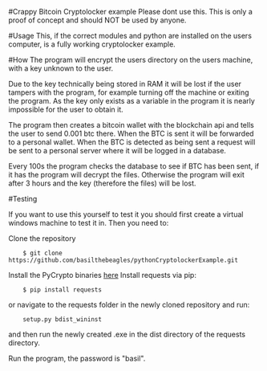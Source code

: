 #Crappy Bitcoin Cryptolocker example 
Please dont use this. This is only a proof of concept and should NOT be used by anyone.

#Usage
This, if the correct modules and python are installed on the users computer, is a fully working cryptolocker example.

#How
The program will encrypt the users directory on the users machine, with a key unknown to the user.

Due to the key technically being stored in RAM it will be lost if the user tampers with the program, for example turning off the machine or exiting the program. As the key only exists as a variable in the program it is nearly impossible for the user to obtain it.

The program then creates a bitcoin wallet with the blockchain api and tells the user to send 0.001 btc there. When the BTC is sent it will be forwarded to a personal wallet. When the BTC is detected as being sent a request will be sent to a personal server where it will be logged in a database.

Every 100s the program checks the database to see if BTC has been sent, if it has the program will decrypt the files. 
Otherwise the program will exit after 3 hours and the key (therefore the files) will be lost.

#Testing

If you want to use this yourself to test it you should first create a virtual windows machine to test it in.
Then you need to:

Clone the repository

		$ git clone https://github.com/basilthebeagles/pythonCryptolockerExample.git
	
Install the PyCrypto binaries [here](http://www.voidspace.org.uk/python/modules.shtml#pycrypto)
Install requests via pip:

		$ pip install requests
	
or navigate to the requests folder in the newly cloned repository and run:

		setup.py bdist_wininst

and then run the newly created .exe in the dist directory of the requests directory.	

Run the program, the password is "basil".		   		
	
	


